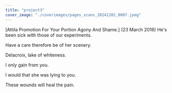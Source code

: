 ```yaml
---
title: "project3"
cover_image: "./coverimages/pages_scans_20241202_0007.jpeg"
---
```


[Attila Promotion For Your Portion Agony And Shame.]
(23 March 2016)
He's been sick with those of our experiments.

Have a care therefore be of her scenery.

Delacroix, lake of whiteness.

I only gain from you.

I would that she was lying to you.

These wounds will heal the pain.
